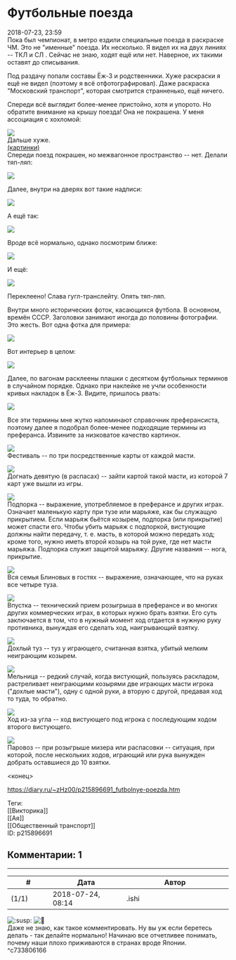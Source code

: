 Футбольные поезда
=================

  
2018-07-23, 23:59  
 Пока был чемпионат, в метро ездили специальные поезда в раскраске ЧМ. Это не "именные" поезда. Их несколько. Я видел их на двух линиях --  ТКЛ  и  СЛ  . Сейчас не знаю, ходят ещё или нет. Наверное, их такими оставят до списывания.   
   
 Под раздачу попали составы Ёж-3 и родственники. Хуже раскраски я ещё не видел (поэтому я всё отфотографировал). Даже раскраска "Московский транспорт", которая смотрится странненько, ещё ничего.   
   
 Спереди всё выглядит более-менее пристойно, хотя и упорото. Но обратите внимание на крышу поезда! Она не покрашена. У меня ассоциация с хохломой:   
   
   [![](pics/CpQo0xNl.jpg)](https://i.imgur.com/CpQo0xN.jpg)     
 Дальше хуже.   
  [(картинки)](https://zHz00.diary.ru/p215896691.htm?index=1#linkmore215896691m1)      
  Спереди поезд покрашен, но межвагонное пространство -- нет. Делали тяп-ляп:   
   
  [![](pics/PdX9bl8l.jpg)](https://i.imgur.com/PdX9bl8.jpg)    
   
 Далее, внутри на дверях вот такие надписи:   
   
  [![](pics/nY0ROmal.jpg)](https://i.imgur.com/nY0ROma.jpg)    
   
 А ещё так:   
   
  [![](pics/lUPHF9bl.jpg)](https://i.imgur.com/lUPHF9b.jpg)    
   
 Вроде всё нормально, однако посмотрим ближе:   
   
  [![](pics/3C4kT8Bl.jpg)](https://i.imgur.com/3C4kT8B.jpg)    
   
 И ещё:   
   
  [![](pics/3lDYH4Al.jpg)](https://i.imgur.com/3lDYH4A.jpg)    
   
 Переклеено! Слава гугл-транслейту. Опять тяп-ляп.   
   
 Внутри много исторических фоток, касающихся футбола. В основном, времён СССР. Заголовки занимают иногда до половины фотографии. Это жесть. Вот одна фотка для примера:   
   
  [![](pics/5lqQA3Kl.jpg)](https://i.imgur.com/5lqQA3K.jpg)    
   
 Вот интерьер в целом:   
   
  [![](pics/jpXtOlUl.jpg)](https://i.imgur.com/jpXtOlU.jpg)    
   
 Далее, по вагонам расклеены плашки с десятком футбольных терминов в случайном порядке. Однако при наклейке не учли особенности кривых накладок в Ёж-3. Видите, пришлось рвать:   
   
  [![](pics/BlIPb9jl.jpg)](https://i.imgur.com/BlIPb9j.jpg)    
   
 Все эти термины мне жутко напоминают справочник преферансиста, поэтому далее я подобрал более-менее подходящие термины из преферанса. Извините за низковатое качество картинок.   
   
  [![](pics/mDkw3RSl.jpg)](https://i.imgur.com/mDkw3RS.jpg)    
 Фестиваль -- по три посредственные карты от каждой масти.   
   
  [![](pics/hQCbdSwl.jpg)](https://i.imgur.com/hQCbdSw.jpg)    
 Догнать девятую (в распасах) -- зайти картой такой масти, из которой 7 карт уже вышли из игры.   
   
  [![](pics/8rHIQptl.jpg)](https://i.imgur.com/8rHIQpt.jpg)    
 Подпорка -- выражение, употребляемое в преферансе и других играх. Означает маленькую карту при тузе или марьяже, как бы служащую прикрытием. Если марьяж бьётся козырем, подпорка (или прикрытие) может спасти его. Чтобы убить марьяж с подпоркой, вистующие должны найти передачу, т. е. масть, в которой можно передать ход; кроме того, нужно иметь второй козырь на той руке, где нет масти марьяжа. Подпорка служит защитой марьяжу. Другие названия -- нога, прикрытие.   
   
  [![](pics/U07UHhgl.jpg)](https://i.imgur.com/U07UHhg.jpg)    
 Вся семья Блиновых в гостях -- выражение, означающее, что на руках все четыре туза.   
   
  [![](pics/UehHdsRl.jpg)](https://i.imgur.com/UehHdsR.jpg)    
 Впустка -- технический прием розыгрыша в преферансе и во многих других коммерческих играх, в которых нужно брать взятки. Его суть заключается в том, что в нужный момент ход отдается в нужную руку противника, вынуждая его сделать ход, наигрывающий взятку.   
   
  [![](pics/tzcjC1Sl.jpg)](https://i.imgur.com/tzcjC1S.jpg)    
 Дохлый туз -- туз у играющего, считанная взятка, убитый мелким неиграющим козырем.   
   
  [![](pics/sUaRERtl.jpg)](https://i.imgur.com/sUaRERt.jpg)    
 Мельница -- редкий случай, когда вистующий, пользуясь раскладом, растреливает неиграющими козырями две играющих масти игрока ("дохлые масти"), одну с одной руки, а вторую с другой, предавая ход то туда, то обратно.   
   
  [![](pics/4zuNyYLl.jpg)](https://i.imgur.com/4zuNyYL.jpg)    
 Ход из-за угла -- ход вистующего под игрока с последующим ходом второго вистующего.   
   
  [![](pics/fUGusEIl.jpg)](https://i.imgur.com/fUGusEI.jpg)    
 Паровоз -- при розыгрыше мизера или распасовки -- ситуация, при которой, после нескольких ходов, играющий или рука вынужден добрать оставшиеся до 10 взятки.   
    
   
 <конец>   
     
  
<https://diary.ru/~zHz00/p215896691_futbolnye-poezda.htm>  
  
Теги:  
[[Викторика]]  
[[Ая]]  
[[Общественный транспорт]]  
ID: p215896691  


Комментарии: 1
--------------

  


---



|         #         |              Дата              |                     Автор                     |           ID           |
| --- | --- | --- | --- |
| (1/1) | 2018-07-24, 08:14 | .ishi | c733806166 |

  
 ![:susp:](pics/1484.gif) ![:facepalm:](pics/67280105.gif)   
 Даже не знаю, как такое комментировать. Ну вы уж если беретесь делать - так делайте нормально! Начинаю все отчетливее понимать, почему наши плохо приживаются в странах вроде Японии.   
 ^c733806166